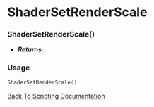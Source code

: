# ShaderSetRenderScale

### ShaderSetRenderScale()
- ***Returns:*** 

### Usage

```Lua
ShaderSetRenderScale()
```


[Back To Scripting Documentation](../README.md)
